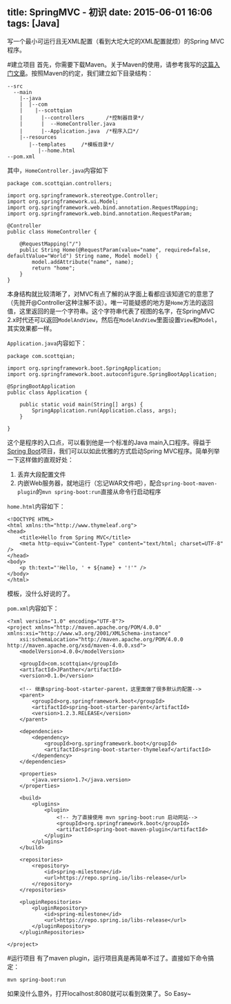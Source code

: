 title: SpringMVC - 初识
date: 2015-06-01 16:06
tags: [Java]
---

写一个最小可运行且无XML配置（看到大坨大坨的XML配置就烦）的Spring MVC程序。

<!--more-->

#建立项目
首先，你需要下载Maven。关于Maven的使用，请参考我写的[这篇入门文章](/2015/05/28/maven-start/)。按照Maven的约定，我们建立如下目录结构：
```
--src
  --main
    |--java
    |  |--com
    |    |--scottqian
    |      |--controllers       /*控制器目录*/
    |      |  --HomeController.java
    |      |--Application.java  /*程序入口*/
    |--resources
       |--templates     /*模板目录*/
          |--home.html
--pom.xml
```

其中，`HomeController.java`内容如下
```
package com.scottqian.controllers;

import org.springframework.stereotype.Controller;
import org.springframework.ui.Model;
import org.springframework.web.bind.annotation.RequestMapping;
import org.springframework.web.bind.annotation.RequestParam;

@Controller
public class HomeController {

    @RequestMapping("/")
    public String Home(@RequestParam(value="name", required=false, defaultValue="World") String name, Model model) {
        model.addAttribute("name", name);
        return "home";
    }
}
```
本身结构就比较清晰了，对MVC有点了解的从字面上看都应该知道它的意思了（先抛开@Controller这种注解不谈）。唯一可能疑惑的地方是`Home`方法的返回值，这里返回的是一个字符串。这个字符串代表了视图的名字，在SpringMVC 2.x时代还可以返回`ModelAndView`，然后在`ModelAndView`里面设置`View`和`Model`，其实效果都一样。  

`Application.java`内容如下：
```
package com.scottqian;

import org.springframework.boot.SpringApplication;
import org.springframework.boot.autoconfigure.SpringBootApplication;

@SpringBootApplication
public class Application {

    public static void main(String[] args) {
        SpringApplication.run(Application.class, args);
    }

}
```
这个是程序的入口点，可以看到他是一个标准的Java main入口程序。得益于[Spring Boot](http://projects.spring.io/spring-boot/)项目，我们可以以如此优雅的方式启动Spring MVC程序。简单列举一下这样做的直观好处：  
1. 丢弃大段配置文件
2. 内嵌Web服务器，就地运行（忘记WAR文件吧），配合`spring-boot-maven-plugin`的`mvn spring-boot:run`直接从命令行启动程序

`home.html`内容如下：
```
<!DOCTYPE HTML>
<html xmlns:th="http://www.thymeleaf.org">
<head>
    <title>Hello from Spring MVC</title>
    <meta http-equiv="Content-Type" content="text/html; charset=UTF-8" />
</head>
<body>
    <p th:text="'Hello, ' + ${name} + '!'" />
</body>
</html>
```
模板，没什么好说的了。

`pom.xml`内容如下：
```
<?xml version="1.0" encoding="UTF-8"?>
<project xmlns="http://maven.apache.org/POM/4.0.0" xmlns:xsi="http://www.w3.org/2001/XMLSchema-instance"
    xsi:schemaLocation="http://maven.apache.org/POM/4.0.0 http://maven.apache.org/xsd/maven-4.0.0.xsd">
    <modelVersion>4.0.0</modelVersion>

    <groupId>com.scottqian</groupId>
    <artifactId>JPanther</artifactId>
    <version>0.1.0</version>

    <!-- 继承spring-boot-starter-parent，这里面做了很多默认的配置-->
    <parent>
        <groupId>org.springframework.boot</groupId>
        <artifactId>spring-boot-starter-parent</artifactId>
        <version>1.2.3.RELEASE</version>
    </parent>

    <dependencies>
        <dependency>
            <groupId>org.springframework.boot</groupId>
            <artifactId>spring-boot-starter-thymeleaf</artifactId>
        </dependency>
    </dependencies>

    <properties>
        <java.version>1.7</java.version>
    </properties>

    <build>
        <plugins>
            <plugin>
                <!-- 为了直接使用 mvn spring-boot:run 启动网站-->
                <groupId>org.springframework.boot</groupId>
                <artifactId>spring-boot-maven-plugin</artifactId>
            </plugin>
        </plugins>
    </build>

    <repositories>
        <repository>
            <id>spring-milestone</id>
            <url>https://repo.spring.io/libs-release</url>
        </repository>
    </repositories>

    <pluginRepositories>
        <pluginRepository>
            <id>spring-milestone</id>
            <url>https://repo.spring.io/libs-release</url>
        </pluginRepository>
    </pluginRepositories>

</project>
```

#运行项目
有了maven plugin，运行项目真是再简单不过了。直接如下命令搞定：
```
mvn spring-boot:run
```
如果没什么意外，打开localhost:8080就可以看到效果了。So Easy~
